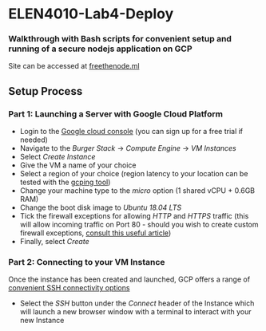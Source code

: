 # ELEN4010-Lab4-Deploy
### Walkthrough with Bash scripts for convenient setup and running of a secure nodejs application on GCP

Site can be accessed at [freethenode.ml](http://freethenode.ml/todo)

## Setup Process

### Part 1: Launching a Server with Google Cloud Platform
* Login to the [Google cloud console](https://console.cloud.google.com/) (you can sign up for a free trial if needed)
* Navigate to the *Burger Stack* -> *Compute Engine* -> *VM Instances*
* Select *Create Instance*
* Give the VM a name of your choice
* Select a region of your choice (region latency to your location can be tested with the [gcping tool](http://www.gcping.com/))
* Change your machine type to the *micro* option (1 shared vCPU + 0.6GB RAM)
* Change the boot disk image to *Ubuntu 18.04 LTS*
* Tick the firewall exceptions for allowing *HTTP* and *HTTPS* traffic (this will allow incoming traffic on Port 80 - should you wish to create custom firewall exceptions, [consult this useful article](https://cloud.google.com/vpc/docs/firewalls))
* Finally, select *Create*

### Part 2: Connecting to your VM Instance
Once the instance has been created and launched, GCP offers a range of [convenient SSH connectivity options](https://cloud.google.com/compute/docs/instances/connecting-advanced)
* Select the *SSH* button under the *Connect* header of the Instance which will launch a new browser window with a terminal to interact with your new Instance
